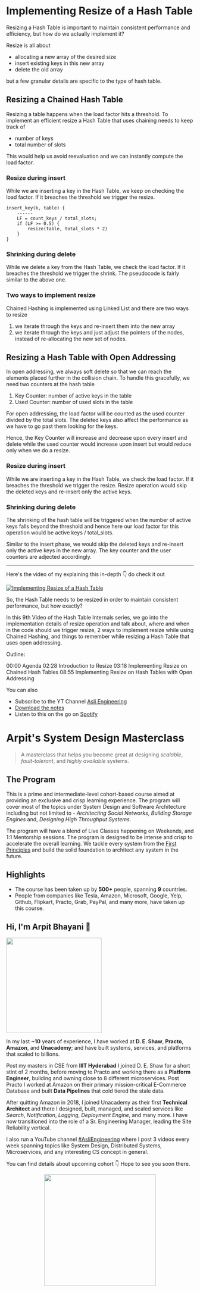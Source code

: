 Implementing Resize of a Hash Table
===


Resizing a Hash Table is important to maintain consistent performance and efficiency, but how do we actually implement it?

Resize is all about

- allocating a new array of the desired size
- insert existing keys in this new array
- delete the old array

but a few granular details are specific to the type of hash table.

## Resizing a Chained Hash Table

Resizing a table happens when the load factor hits a threshold. To implement an efficient resize a Hash Table that uses chaining needs to keep track of

- number of keys
- total number of slots

This would help us avoid reevaluation and we can instantly compute the load factor.

### Resize during insert

While we are inserting a key in the Hash Table, we keep on checking the load factor. If it breaches the threshold we trigger the resize.

```
insert_key(k, table) {
    ------
    LF = count_keys / total_slots;
    if (LF >= 0.5) {
        resize(table, total_slots * 2)
    }
}
```

### Shrinking during delete

While we delete a key from the Hash Table, we check the load factor. If it breaches the threshold we trigger the shrink. The pseudocode is fairly similar to the above one.

### Two ways to implement resize

Chained Hashing is implemented using Linked List and there are two ways to resize

1. we iterate through the keys and re-insert them into the new array
2. we iterate through the keys and just adjust the pointers of the nodes, instead of re-allocating the new set of nodes.

## Resizing a Hash Table with Open Addressing

In open addressing, we always soft delete so that we can reach the elements placed further in the collision chain. To handle this gracefully, we need two counters at the hash table

1. Key Counter: number of active keys in the table
2. Used Counter: number of used slots in the table

For open addressing, the load factor will be counted as the used counter divided by the total slots. The deleted keys also affect the performance as we have to go past them looking for the keys.

Hence, the Key Counter will increase and decrease upon every insert and delete while the used counter would increase upon insert but would reduce only when we do a resize.

### Resize during insert

While we are inserting a key in the Hash Table, we check the load factor. If it breaches the threshold we trigger the resize. Resize operation would skip the deleted keys and re-insert only the active keys.

### Shrinking during delete

The shrinking of the hash table will be triggered when the number of active keys falls beyond the threshold and hence here our load factor for this operation would be active keys / total_slots.

Similar to the insert phase, we would skip the deleted keys and re-insert only the active keys in the new array. The key counter and the user counters are adjected accordingly.
<hr />


<p>Here's the video of my explaining this in-depth 👇‍ do check it out</p>

[![Implementing Resize of a Hash Table](https://i.ytimg.com/vi/mmPwVBm-8n0/mqdefault.jpg)](https://www.youtube.com/watch?v=mmPwVBm-8n0)

So, the Hash Table needs to be resized in order to maintain consistent performance, but how exactly?

In this 9th Video of the Hash Table Internals series, we go into the implementation details of resize operation and talk about, where and when in the code should we trigger resize, 2 ways to implement resize while using Chained Hashing, and things to remember while resizing a Hash Table that uses open addressing.

Outline:

00:00 Agenda
02:28 Introduction to Resize
03:18 Implementing Resize on Chained Hash Tables
08:55 Implementing Resize on Hash Tables with Open Addressing

You can also
 - Subscribe to the YT Channel [Asli Engineering](https://youtube.com/c/ArpitBhayani)
 - [Download the notes](https://drive.google.com/file/d/1wJWnXlQS4SKJBdmCg799gwb2dL7JSaPv/view?usp=sharing)
 - Listen to this on the go on [Spotify](https://open.spotify.com/show/7qMoamm2iZQrsPVm6IQLoD)

# Arpit's System Design Masterclass

> A masterclass that helps you become great at designing _scalable_, _fault-tolerant_, and _highly available_ systems.

## The Program

This is a prime and intermediate-level cohort-based course aimed at providing an exclusive and crisp learning experience. The program will cover most of the topics under System Design and Software Architecture including but not limited to - _Architecting Social Networks_, _Building Storage Engines_ and, _Designing High Throughput Systems_.

The program will have a blend of Live Classes happening on Weekends, and 1:1 Mentorship sessions. The program is designed to be intense and crisp to accelerate the overall learning. We tackle every system from the [First Principles](https://en.wikipedia.org/wiki/First_principle) and build the solid foundation to architect any system in the future.


## Highlights

 - The course has been taken up by __500+__ people, spanning __9__ countries.
 - People from companies like Tesla, Amazon, Microsoft, Google, Yelp, Github, Flipkart, Practo, Grab, PayPal, and many more, have taken up this course.


## Hi, I'm Arpit Bhayani 👋

<img width="256px" src="https://arpitbhayani.me/static/img/arpit.jpg" />

In my last **~10** years of experience, I have worked at **D. E. Shaw**, **Practo**, **Amazon**, and **Unacademy**; and have built systems, services, and platforms that scaled to billions.

Post my masters in CSE from **IIIT Hyderabad** I joined D. E. Shaw for a short stint of 2 months, before moving to Practo and working there as a **Platform Engineer**, building and owning close to 8 different microservices. Post Practo I worked at Amazon on their primary mission-critical E-Commerce Database and built **Data Pipelines** that cold tiered the stale data.

After quitting Amazon in 2018, I joined Unacademy as their first **Technical Architect** and there I designed, built, managed, and scaled services like _Search_, _Notification_, _Logging_, _Deployment Engine_, and many more. I have now transitioned into the role of a Sr. Engineering Manager, leading the Site Reliability vertical.

I also run a YouTube channel [#AsliEngineering](https://www.youtube.com/c/ArpitBhayani) where I post 3 videos every week spanning topics like System Design, Distributed Systems, Microservices, and any interesting CS concept in general.

You can find details about upcoming cohort 👇‍ Hope to see you soon there.

<center>
<a target="_blank" href="https://arpitbhayani.me/masterclass">
<img src="https://user-images.githubusercontent.com/4745789/137859181-d4499cf4-ce65-4466-8b88-a078ece0f081.PNG" width="300px" />
</a>
</center>